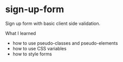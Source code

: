 # sign-up-form

Sign up form with basic client side validation.

What I learned

- how to use pseudo-classes and pseudo-elements
- how to use CSS variables
- how to style forms
